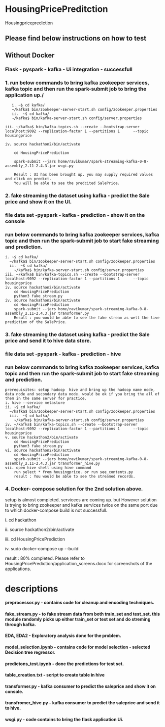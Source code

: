 # HousingPricePreditction
Housingpriceprediction

## Please find below instructions on how to test

## Without Docker
### Flask - pyspark - kafka  - Ui integration - successfull
### 1. run below commands to bring kafka zookeeper services, kafka topic and then run the spark-submit job to bring the application up./
       
       i. ~$ cd kafka/
       ~/kafka$ bin/zookeeper-server-start.sh config/zookeeper.properties
       ii.  ~$ cd kafka/
       ~/kafka$ bin/kafka-server-start.sh config/server.properties
        
    iii. ~/kafka$ bin/kafka-topics.sh --create --bootstrap-server localhost:9092 --replication-factor 1 --partitions 1      --topic housingprice
    
    iv. source hackathon2/bin/activate
    
        cd HousingPricePrediction
        
        spark-submit --jars home/ravikumar/spark-streaming-kafka-0-8-assembly_2.11-2.4.3.jar wsgi.py
        
        Result : UI has been brought up. you may supply required values and click on predict.
        You will be able to see the predcited SalePrice.

### 2. fake streaming the dataset using kafka - predict the Sale price and show it on the UI.
### file data set -pyspark - kafka - prediction - show it on the console
### run below commands to bring kafka zookeeper services, kafka topic and then run the spark-submit job to start fake streaming and prediction.
    i. ~$ cd kafka/
      ~/kafka$ bin/zookeeper-server-start.sh config/zookeeper.properties
      ii.  ~$ cd kafka/
        ~/kafka$ bin/kafka-server-start.sh config/server.properties
    iii. ~/kafka$ bin/kafka-topics.sh --create --bootstrap-server localhost:9092 --replication-factor 1 --partitions 1      --topic housingprice
    iv. source hackathon2/bin/activate
        cd HousingPricePrediction
        python3 fake_stream.py 
    iv. source hackathon2/bin/activate
        cd HousingPricePrediction
        spark-submit --jars home/ravikumar/spark-streaming-kafka-0-8-assembly_2.11-2.4.3.jar transformer.py
        Result : you would be able to see the fake stream as well the live prediction of the SalePrice.

### 3. fake streaming the dataset using kafka - predict the Sale price and send it to hive data store.
### file data set -pyspark - kafka - prediction - hive
### run below commands to bring kafka zookeeper services, kafka topic and then run the spark-submit job to start fake streaming and prediction.
    prerequisites: setup hadoop  hive and bring up the hadoop name node, data node and secondary data node. would be ok if you bring the all of them in the same server for practice.
    i. hive --service metastore
    ii. ~$ cd kafka/
      ~/kafka$ bin/zookeeper-server-start.sh config/zookeeper.properties
      iii.  ~$ cd kafka/
        ~/kafka$ bin/kafka-server-start.sh config/server.properties
    iv. ~/kafka$ bin/kafka-topics.sh --create --bootstrap-server localhost:9092 --replication-factor 1 --partitions 1      --topic housingprice
    v. source hackathon2/bin/activate
        cd HousingPricePrediction
        python3 fake_stream.py 
    vi. source hackathon2/bin/activate
        cd HousingPricePrediction
        spark-submit --jars home/ravikumar/spark-streaming-kafka-0-8-assembly_2.11-2.4.3.jar transformer_hive.py
    vii. open hive shell using hive command
        run select * from housingprice. or run see_contents.py
        result : You would be able to see the streamed records.

### 4. Docker- compose solution for the 2nd solution above.
   setup is almost completed. servicecs are coming up. but However solution is trying to bring zookeeper and kafka services twice on the same port due to which docker-compose build is not successfull.
   
   i. cd hackathon
   
   ii. source hackathon2/bin/activate
   
   iii. cd HousingPricePrediction
   
   iv. sudo docker-compose up --build
   
 
   result : 80% completed.
   Please refer to HousingPricePrediction/application_screens.docx for screenshots of the applications.


# descriptions

#### preprocessor.py - contains code for cleanup and encoding techniques.
#### fake_stream.py  - to fake stream data from both train_set and test_set. this module randomly picks up either train_set or test set and do streming through kafka.
#### EDA, EDA2  - Exploratory analysis done for the problem.
#### model_selection.ipynb - contains code for model selection - selected Decision tree regressor.
#### predictons_test.ipynb - done the predictions for test set.
#### table_creation.txt - script to create table in hive
#### transformer.py - kafka consumer to predict the saleprice and show it on console.
#### transfromer_hive.py - kafka consumer to predict the saleprice and send it to hive.
#### wsgi.py - code contains to bring the flask application Ui.

